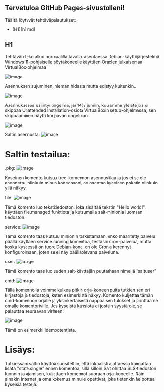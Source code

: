 ## Tervetuloa GitHub Pages-sivustolleni!
Täältä löytyvät tehtäväpalautukset:

 - (H1)[h1.md]

## H1

Tehtävän teko alkoi normaalilla tavalla, asentaessa Debian-käyttöjärjestelmä Windows 11-pohjaiselle pöytäkoneelle käyttäen Oraclen julkaisemaa VirtualBox-ohjelmaa

![image](https://github.com/user-attachments/assets/467c58d2-3abf-4b3c-8e23-f6acbae1176d)



Asennuksen sujuminen, hieman hidasta mutta edistyy kuitenkin..

![image](https://github.com/user-attachments/assets/24a3e75a-7a16-4123-97d5-c585990fd0f5)

Asennuksessa esiintyi ongelma, jäi 14% jumiin, kuulemma yleistä jos ei skippaa Unattended Installation-osiota VirtualBoxin setup-ohjelmassa, sen skippaaminen näytti korjaavan ongelman

![image](https://github.com/user-attachments/assets/ce3c7431-50e2-48ef-bd9d-7499f37fd126)

Saltin asennusta:
![image](https://github.com/user-attachments/assets/6e113753-00be-42d4-8902-9a24d537d26b)


# Saltin testailua:
.pkg:
![image](https://github.com/user-attachments/assets/90e89be3-1dfc-47f4-815b-2f375d67e59f)

Kyseinen komento kutsuu tree-komennon asennustilaa ja jos ei se ole asennettu, niinkuin minun koneessani, se asentaa kyseisen paketin niinkuin yllä näkyy.

file:
![image](https://github.com/user-attachments/assets/96f75d41-73de-4e7a-ba32-b5ec19664074)

Tämä komento luo tekstitiedoston, joka sisältää tekstin "Hello world!", käyttäen file.managed funktiota ja kutsumalla salt-minionia luomaan tiedoston.

service:
![image](https://github.com/user-attachments/assets/4b356aa7-6a38-4ac9-8ba9-7aa82fde4e99)

Tämä komento taas kutsuu minionin tarkistamaan, onko määritetty palvelu päällä käyttäen service.running komentoa, testasin cron-palvelua, mutta koska kyseessä on tuore Debian-kone, en ole Cronia kerennyt konfiguroimaan, joten se ei näy päälläolevana palveluna.

user:
![image](https://github.com/user-attachments/assets/cae04561-9c4d-4252-9f81-68fb6d3eb62a)

Tämä komento taas luo uuden salt-käyttäjän puutarhaan nimellä "saltuser"

cmd:
![image](https://github.com/user-attachments/assets/788d8e61-a2d0-408c-a69d-e3de193c7b05)

Tällä komennolla voimme kulkea pitkin orja-koneen puita tutkien sen eri kirjastoja ja tiedostoja, kuten esimerkistä näkyy. Komento kuljettaa tämän cmd-komennon orjalle ja yksinkertaisesti nappaa sen tulokset ja printtaa ne omalle komentoriville. Jos kyseistä kansiota ei jostain syystä ole, se palauttaa seuraavan virheen:

![image](https://github.com/user-attachments/assets/a11844cd-8e47-46df-a7ea-9e538b1afd19)

Tämä on esimerkki idempotentista.
# Lisäys:

Tutkiessani saltin käyttöä suositeltiin, että lokaalisti ajattaessa kannattaa lisätä "state.single" ennen komentoa, sillä silloin Salt ohittaa SLS-tiedoston luonnin ja ajamisen, kuljettaen komennot suoraan orja-koneelle. Näin ainakin Internet ja oma kokemus minulle opettivat, joka tietenkin helpottaa kyseisiä testejä.
